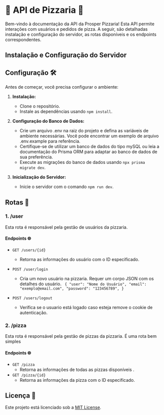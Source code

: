 # 🍕 API de Pizzaria 🍕

Bem-vindo à documentação da API da Prosper Pizzaria! Esta API permite interações com usuários e pedidos de pizza. A seguir, são detalhadas instalação e configuração do servidor, as rotas disponíveis e os endpoints correspondentes.

## Instalação e Configuração do Servidor
## Configuração 🛠️ 

Antes de começar, você precisa configurar o ambiente:

1. **Instalação:**
   - Clone o repositório.
   - Instale as dependências usando `npm install`.

2. **Configuração do Banco de Dados:**
   - Crie um arquivo .env na raiz do projeto e defina as variáveis de ambiente necessárias. Você pode encontrar um exemplo de arquivo .env.example para referência.
   - Certifique-se de utilizar um banco de dados do tipo mySQL ou leia a documentação do Prisma ORM para adaptar ao banco de dados de sua preferência.
   - Execute as migrações do banco de dados usando `npx prisma migrate dev`.

4. **Inicialização do Servidor:**
   - Inicie o servidor com o comando `npm run dev`.
     
## Rotas 🔌

### 1. /user

Esta rota é responsável pela gestão de usuários da pizzaria.

#### Endpoints 🌐
  
- `GET /users/{id}`
  - Retorna as informações do usuário com o ID especificado.

- `POST /user/login`
  - Cria um novo usuário na pizzaria. Requer um corpo JSON com os detalhes do usuário.
`
{
  "user": "Nome do Usuário",
  "email": "exemplo@email.com",
  "password": "123456789",
}`

- `POST /users/logout`
  - Verifica se o usuario está logado caso esteja remove o cookie de autenticação.

### 2. /pizza

Esta rota é responsável pela gestão de pizzas da pizzaria. É uma rota bem simples

#### Endpoints 🌐

- `GET /pizza`
  - Retorna as informações de todas as pizzas disponíveis .
- `GET /pizza/{id}`
  - Retorna as informações da pizza com o ID especificado.


## Licença 📝

Este projeto está licenciado sob a [MIT License](https://opensource.org/licenses/MIT).
